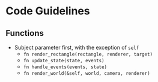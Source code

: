 # Code Guidelines

## Functions
- Subject parameter first, with the exception of `self`
    - `fn render_rectangle(rectangle, renderer, target)`
    - `fn update_state(state, events)`
    - `fn handle_events(events, state)`
    - `fn render_world(&self, world, camera, renderer)`
